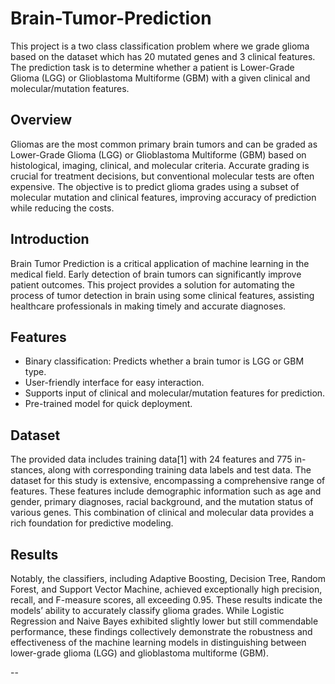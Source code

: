 # Brain-Tumor-Prediction

This project is a two class classification problem where we grade glioma based on the dataset which has 20 mutated genes and 3 clinical features. The prediction task is to determine whether a patient is Lower-Grade Glioma (LGG) or Glioblastoma Multiforme (GBM) with a given clinical and molecular/mutation features.

## Overview

Gliomas are the most common primary brain tumors and can be graded as Lower-Grade Glioma (LGG) or Glioblastoma Multiforme (GBM) based on histological, imaging, clinical, and molecular criteria. Accurate grading is crucial for treatment decisions, but conventional molecular tests are often expensive. The objective is to predict glioma grades using a subset of molecular mutation and clinical features, improving accuracy of prediction while reducing the costs.

## Introduction

Brain Tumor Prediction is a critical application of machine learning in the medical field. Early detection of brain tumors can significantly improve patient outcomes. This project provides a solution for automating the process of tumor detection in brain using some clinical features, assisting healthcare professionals in making timely and accurate diagnoses.

## Features

- Binary classification: Predicts whether a brain tumor is LGG or GBM type.
- User-friendly interface for easy interaction.
- Supports input of clinical and molecular/mutation features for prediction.
- Pre-trained model for quick deployment.
  
## Dataset

The provided data includes training data[1] with 24 features and 775 in-
stances, along with corresponding training data labels and test data. The dataset for this study is extensive, encompassing a comprehensive range of features. These features include demographic information such as age and gender, primary diagnoses, racial background, and the mutation status of various genes. This combination of clinical and molecular data provides a rich foundation for predictive modeling.

## Results

Notably, the classifiers, including Adaptive Boosting, Decision Tree, Random Forest, and Support Vector Machine, achieved exceptionally high precision, recall, and F-measure scores, all exceeding 0.95. These results indicate the models’ ability to accurately classify glioma grades. While Logistic Regression and Naive Bayes exhibited slightly lower but still commendable performance, these findings collectively demonstrate the robustness and effectiveness of the machine learning models in distinguishing between lower-grade glioma (LGG) and glioblastoma multiforme (GBM).

--
